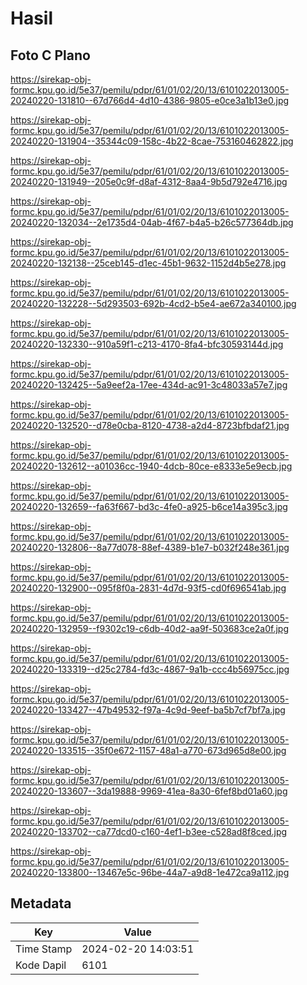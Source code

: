 # Hasil

## Foto C Plano

https://sirekap-obj-formc.kpu.go.id/5e37/pemilu/pdpr/61/01/02/20/13/6101022013005-20240220-131810--67d766d4-4d10-4386-9805-e0ce3a1b13e0.jpg

https://sirekap-obj-formc.kpu.go.id/5e37/pemilu/pdpr/61/01/02/20/13/6101022013005-20240220-131904--35344c09-158c-4b22-8cae-753160462822.jpg

https://sirekap-obj-formc.kpu.go.id/5e37/pemilu/pdpr/61/01/02/20/13/6101022013005-20240220-131949--205e0c9f-d8af-4312-8aa4-9b5d792e4716.jpg

https://sirekap-obj-formc.kpu.go.id/5e37/pemilu/pdpr/61/01/02/20/13/6101022013005-20240220-132034--2e1735d4-04ab-4f67-b4a5-b26c577364db.jpg

https://sirekap-obj-formc.kpu.go.id/5e37/pemilu/pdpr/61/01/02/20/13/6101022013005-20240220-132138--25ceb145-d1ec-45b1-9632-1152d4b5e278.jpg

https://sirekap-obj-formc.kpu.go.id/5e37/pemilu/pdpr/61/01/02/20/13/6101022013005-20240220-132228--5d293503-692b-4cd2-b5e4-ae672a340100.jpg

https://sirekap-obj-formc.kpu.go.id/5e37/pemilu/pdpr/61/01/02/20/13/6101022013005-20240220-132330--910a59f1-c213-4170-8fa4-bfc30593144d.jpg

https://sirekap-obj-formc.kpu.go.id/5e37/pemilu/pdpr/61/01/02/20/13/6101022013005-20240220-132425--5a9eef2a-17ee-434d-ac91-3c48033a57e7.jpg

https://sirekap-obj-formc.kpu.go.id/5e37/pemilu/pdpr/61/01/02/20/13/6101022013005-20240220-132520--d78e0cba-8120-4738-a2d4-8723bfbdaf21.jpg

https://sirekap-obj-formc.kpu.go.id/5e37/pemilu/pdpr/61/01/02/20/13/6101022013005-20240220-132612--a01036cc-1940-4dcb-80ce-e8333e5e9ecb.jpg

https://sirekap-obj-formc.kpu.go.id/5e37/pemilu/pdpr/61/01/02/20/13/6101022013005-20240220-132659--fa63f667-bd3c-4fe0-a925-b6ce14a395c3.jpg

https://sirekap-obj-formc.kpu.go.id/5e37/pemilu/pdpr/61/01/02/20/13/6101022013005-20240220-132806--8a77d078-88ef-4389-b1e7-b032f248e361.jpg

https://sirekap-obj-formc.kpu.go.id/5e37/pemilu/pdpr/61/01/02/20/13/6101022013005-20240220-132900--095f8f0a-2831-4d7d-93f5-cd0f696541ab.jpg

https://sirekap-obj-formc.kpu.go.id/5e37/pemilu/pdpr/61/01/02/20/13/6101022013005-20240220-132959--f9302c19-c6db-40d2-aa9f-503683ce2a0f.jpg

https://sirekap-obj-formc.kpu.go.id/5e37/pemilu/pdpr/61/01/02/20/13/6101022013005-20240220-133319--d25c2784-fd3c-4867-9a1b-ccc4b56975cc.jpg

https://sirekap-obj-formc.kpu.go.id/5e37/pemilu/pdpr/61/01/02/20/13/6101022013005-20240220-133427--47b49532-f97a-4c9d-9eef-ba5b7cf7bf7a.jpg

https://sirekap-obj-formc.kpu.go.id/5e37/pemilu/pdpr/61/01/02/20/13/6101022013005-20240220-133515--35f0e672-1157-48a1-a770-673d965d8e00.jpg

https://sirekap-obj-formc.kpu.go.id/5e37/pemilu/pdpr/61/01/02/20/13/6101022013005-20240220-133607--3da19888-9969-41ea-8a30-6fef8bd01a60.jpg

https://sirekap-obj-formc.kpu.go.id/5e37/pemilu/pdpr/61/01/02/20/13/6101022013005-20240220-133702--ca77dcd0-c160-4ef1-b3ee-c528ad8f8ced.jpg

https://sirekap-obj-formc.kpu.go.id/5e37/pemilu/pdpr/61/01/02/20/13/6101022013005-20240220-133800--13467e5c-96be-44a7-a9d8-1e472ca9a112.jpg


## Metadata

| Key        | Value               |
| ---------- | ------------------- |
| Time Stamp | 2024-02-20 14:03:51 |
| Kode Dapil | 6101                |



